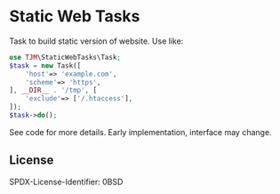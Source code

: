 Static Web Tasks
=======

Task to build static version of website.  Use like:

``` php
use TJM\StaticWebTasks\Task;
$task = new Task([
	'host'=> 'example.com',
	'scheme'=> 'https',
], __DIR__ . '/tmp', [
	'exclude'=> ['/.htaccess'],
]);
$task->do();
```

See code for more details.  Early implementation, interface may change.

License
------

<footer>
<p>SPDX-License-Identifier: 0BSD</p>
</footer>
